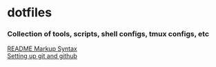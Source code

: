 # dotfiles

### Collection of tools, scripts, shell configs, tmux configs, etc

[README Markup Syntax](https://help.github.com/en/github/writing-on-github/basic-writing-and-formatting-syntax) \
[Setting up git and github](docs/howgit.md)
